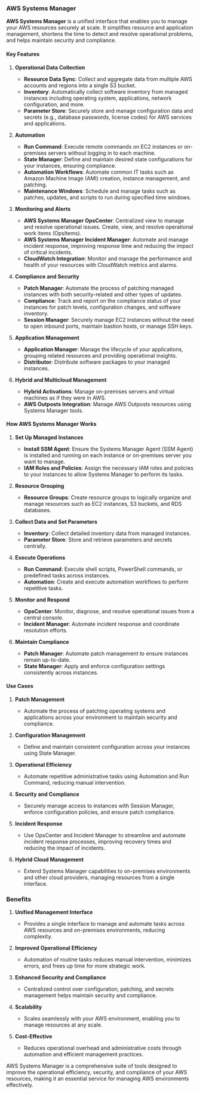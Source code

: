 ### AWS Systems Manager

**AWS Systems Manager** is a unified interface that enables you to manage your AWS resources securely at scale. It simplifies resource and application management, shortens the time to detect and resolve operational problems, and helps maintain security and compliance.

#### Key Features

1. **Operational Data Collection**
   - **Resource Data Sync**: Collect and aggregate data from multiple AWS accounts and regions into a single S3 bucket.
   - **Inventory**: Automatically collect software inventory from managed instances including operating system, applications, network configuration, and more.
   - **Parameter Store**: Securely store and manage configuration data and secrets (e.g., database passwords, license codes) for AWS services and applications.

2. **Automation**
   - **Run Command**: Execute remote commands on EC2 instances or on-premises servers without logging in to each machine.
   - **State Manager**: Define and maintain desired state configurations for your instances, ensuring compliance.
   - **Automation Workflows**: Automate common IT tasks such as Amazon Machine Image (AMI) creation, instance management, and patching.
   - **Maintenance Windows**: Schedule and manage tasks such as patches, updates, and scripts to run during specified time windows.

3. **Monitoring and Alerts**
   - **AWS Systems Manager OpsCenter**: Centralized view to manage and resolve operational issues. Create, view, and resolve operational work items (OpsItems).
   - **AWS Systems Manager Incident Manager**: Automate and manage incident response, improving response time and reducing the impact of critical incidents.
   - **CloudWatch Integration**: Monitor and manage the performance and health of your resources with CloudWatch metrics and alarms.

4. **Compliance and Security**
   - **Patch Manager**: Automate the process of patching managed instances with both security-related and other types of updates.
   - **Compliance**: Track and report on the compliance status of your instances for patch levels, configuration changes, and software inventory.
   - **Session Manager**: Securely manage EC2 instances without the need to open inbound ports, maintain bastion hosts, or manage SSH keys.

5. **Application Management**
   - **Application Manager**: Manage the lifecycle of your applications, grouping related resources and providing operational insights.
   - **Distributor**: Distribute software packages to your managed instances.

6. **Hybrid and Multicloud Management**
   - **Hybrid Activations**: Manage on-premises servers and virtual machines as if they were in AWS.
   - **AWS Outposts Integration**: Manage AWS Outposts resources using Systems Manager tools.

#### How AWS Systems Manager Works

1. **Set Up Managed Instances**
   - **Install SSM Agent**: Ensure the Systems Manager Agent (SSM Agent) is installed and running on each instance or on-premises server you want to manage.
   - **IAM Roles and Policies**: Assign the necessary IAM roles and policies to your instances to allow Systems Manager to perform its tasks.

2. **Resource Grouping**
   - **Resource Groups**: Create resource groups to logically organize and manage resources such as EC2 instances, S3 buckets, and RDS databases.

3. **Collect Data and Set Parameters**
   - **Inventory**: Collect detailed inventory data from managed instances.
   - **Parameter Store**: Store and retrieve parameters and secrets centrally.

4. **Execute Operations**
   - **Run Command**: Execute shell scripts, PowerShell commands, or predefined tasks across instances.
   - **Automation**: Create and execute automation workflows to perform repetitive tasks.

5. **Monitor and Respond**
   - **OpsCenter**: Monitor, diagnose, and resolve operational issues from a central console.
   - **Incident Manager**: Automate incident response and coordinate resolution efforts.

6. **Maintain Compliance**
   - **Patch Manager**: Automate patch management to ensure instances remain up-to-date.
   - **State Manager**: Apply and enforce configuration settings consistently across instances.

#### Use Cases

1. **Patch Management**
   - Automate the process of patching operating systems and applications across your environment to maintain security and compliance.

2. **Configuration Management**
   - Define and maintain consistent configuration across your instances using State Manager.

3. **Operational Efficiency**
   - Automate repetitive administrative tasks using Automation and Run Command, reducing manual intervention.

4. **Security and Compliance**
   - Securely manage access to instances with Session Manager, enforce configuration policies, and ensure patch compliance.

5. **Incident Response**
   - Use OpsCenter and Incident Manager to streamline and automate incident response processes, improving recovery times and reducing the impact of incidents.

6. **Hybrid Cloud Management**
   - Extend Systems Manager capabilities to on-premises environments and other cloud providers, managing resources from a single interface.

### Benefits

1. **Unified Management Interface**
   - Provides a single interface to manage and automate tasks across AWS resources and on-premises environments, reducing complexity.

2. **Improved Operational Efficiency**
   - Automation of routine tasks reduces manual intervention, minimizes errors, and frees up time for more strategic work.

3. **Enhanced Security and Compliance**
   - Centralized control over configuration, patching, and secrets management helps maintain security and compliance.

4. **Scalability**
   - Scales seamlessly with your AWS environment, enabling you to manage resources at any scale.

5. **Cost-Effective**
   - Reduces operational overhead and administrative costs through automation and efficient management practices.

AWS Systems Manager is a comprehensive suite of tools designed to improve the operational efficiency, security, and compliance of your AWS resources, making it an essential service for managing AWS environments effectively.